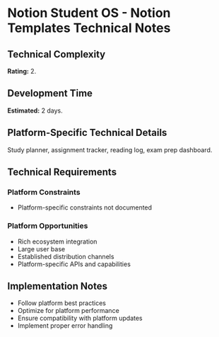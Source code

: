 # Notion Student OS - Notion Templates Technical Notes

## Technical Complexity
**Rating:** 2.

## Development Time
**Estimated:** 2 days.

## Platform-Specific Technical Details
Study planner, assignment tracker, reading log, exam prep dashboard.

## Technical Requirements

### Platform Constraints
- Platform-specific constraints not documented

### Platform Opportunities
- Rich ecosystem integration
- Large user base
- Established distribution channels
- Platform-specific APIs and capabilities

## Implementation Notes
- Follow platform best practices
- Optimize for platform performance
- Ensure compatibility with platform updates
- Implement proper error handling
